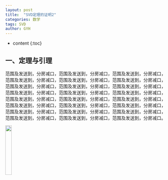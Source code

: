 ```yaml
---
layout: post
title:  "SVD定理的证明2"
categories: 数学
tags: SVD
author: GYH
---
```


* content
{:toc}

## 一、定理与引理

范围及发送到，分房减口，范围及发送到，分房减口，范围及发送到，分房减口，范围及发送到，分房减口，范围及发送到，分房减口，范围及发送到，分房减口，范围及发送到，分房减口，范围及发送到，分房减口，范围及发送到，分房减口，范围及发送到，分房减口，范围及发送到，分房减口，范围及发送到，分房减口，范围及发送到，分房减口，范围及发送到，分房减口，范围及发送到，分房减口，范围及发送到，分房减口，范围及发送到，分房减口，范围及发送到，分房减口，范围及发送到，分房减口，范围及发送到，分房减口，范围及发送到，分房减口，范围及发送到，分房减口，范围及发送到，分房减口，范围及发送到，分房减口。

<img src="https://GYHHAHA.github.io/pic/temp.jpeg" width="20%">


